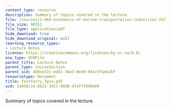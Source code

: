 ```yaml
---
content_type: resource
description: Summary of topics covered in the lecture.
file: /courses/2-964-economics-of-marine-transportation-industries-fall-2006/1a650c146b223d11892847afff890e04_fastferry_fpso.pdf
file_size: 90351
file_type: application/pdf
hide_download: true
hide_download_original: null
learning_resource_types:
- Lecture Notes
license: https://creativecommons.org/licenses/by-nc-sa/4.0/
ocw_type: OCWFile
parent_title: Lecture Notes
parent_type: CourseSection
parent_uid: 4d0ce37c-ed81-5be3-8ee0-041c5faeb2bf
resourcetype: Document
title: fastferry_fpso.pdf
uid: 1a650c14-6b22-3d11-8928-47afff890e04
---
```

Summary of topics covered in the lecture.